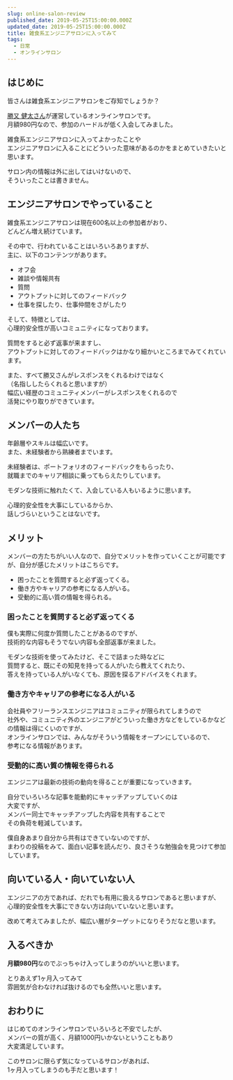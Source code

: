 ```yaml
---
slug: online-salon-review
published_date: 2019-05-25T15:00:00.000Z
updated_date: 2019-05-25T15:00:00.000Z
title: 雑食系エンジニアサロンに入ってみて
tags:
  - 日常
  - オンラインサロン
---
```

## はじめに

皆さんは雑食系エンジニアサロンをご存知でしょうか？

[勝又 健太さん](https://github.com/kenta-polyglot/cv)が運営しているオンラインサロンです。\
月額980円なので、参加のハードルが低く入会してみました。

雑食系エンジニアサロンに入ってよかったことや\
エンジニアサロンに入ることにどういった意味があるのかをまとめていきたいと思います。

サロン内の情報は外に出してはいけないので、\
そういったことは書きません。

## エンジニアサロンでやっていること

雑食系エンジニアサロンは現在600名以上の参加者がおり、\
どんどん増え続けています。

その中で、行われていることはいろいろありますが、\
主に、以下のコンテンツがあります。

* オフ会
* 雑談や情報共有
* 質問
* アウトプットに対してのフィードバック
* 仕事を探したり、仕事仲間をさがしたり

そして、特徴としては、\
心理的安全性が高いコミュニティになっております。

質問をすると必ず返事が来ますし、\
アウトプットに対してのフィードバックはかなり細かいところまでみてくれています。

また、すべて勝又さんがレスポンスをくれるわけではなく\
（名指ししたらくれると思いますが）\
幅広い経歴のコミュニティメンバーがレスポンスをくれるので\
活発にやり取りができています。

## メンバーの人たち

年齢層やスキルは幅広いです。\
また、未経験者から熟練者までいます。

未経験者は、ポートフォリオのフィードバックをもらったり、\
就職までのキャリア相談に乗ってもらえたりしています。

モダンな技術に触れたくて、入会している人もいるように思います。

心理的安全性を大事にしているからか、\
話しづらいということはないです。

## メリット

メンバーの方たちがいい人なので、自分でメリットを作っていくことが可能ですが、自分が感じたメリットはこちらです。

* 困ったことを質問すると必ず返ってくる。
* 働き方やキャリアの参考になる人がいる。
* 受動的に高い質の情報を得られる。

### 困ったことを質問すると必ず返ってくる

僕も実際に何度か質問したことがあるのですが、\
技術的な内容もそうでない内容も全部返事が来ました。

モダンな技術を使ってみたけど、そこで詰まった時などに\
質問すると、既にその知見を持ってる人がいたら教えてくれたり、\
答えを持っている人がいなくても、原因を探るアドバイスをくれます。

### 働き方やキャリアの参考になる人がいる

会社員やフリーランスエンジニアはコミュニティが限られてしまうので\
社外や、コミュニティ外のエンジニアがどういった働き方などをしているかなどの情報は得にくいのですが、\
オンラインサロンでは、みんながそういう情報をオープンにしているので、\
参考になる情報があります。

### 受動的に高い質の情報を得られる

エンジニアは最新の技術の動向を得ることが重要になっていきます。

自分でいろいろな記事を能動的にキャッチアップしていくのは\
大変ですが、\
メンバー同士でキャッチアップした内容を共有することで\
その負荷を軽減しています。

僕自身あまり自分から共有はできていないのですが、\
まわりの投稿をみて、面白い記事を読んだり、良さそうな勉強会を見つけて参加しています。

## 向いている人・向いていない人

エンジニアの方であれば、だれでも有用に扱えるサロンであると思いますが、\
心理的安全性を大事にできない方は向いていないと思います。

改めて考えてみましたが、幅広い層がターゲットになりそうだなと思います。

## 入るべきか

**月額980円**なのでぶっちゃけ入ってしまうのがいいと思います。

とりあえず1ヶ月入ってみて\
雰囲気が合わなければ抜けるのでも全然いいと思います。

## おわりに

はじめてのオンラインサロンでいろいろと不安でしたが、\
メンバーの質が高く、月額1000円いかないということもあり\
大変満足しています。

このサロンに限らず気になっているサロンがあれば、\
1ヶ月入ってしまうのも手だと思います！